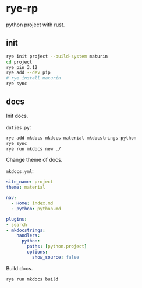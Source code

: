 # rye-rp

python project with rust.

## init

```sh
rye init project --build-system maturin
cd project
rye pin 3.12
rye add --dev pip
# rye install maturin
rye sync
```

## docs

Init docs.

`duties.py`:

```sh
rye add mkdocs mkdocs-material mkdocstrings-python
rye sync
rye run mkdocs new ./
```

Change theme of docs.

`mkdocs.yml`:

```yml
site_name: project
theme: material

nav:
  - Home: index.md
  - python: python.md

plugins:
- search
- mkdocstrings:
    handlers:
      python:
        paths: [python.project]
        options:
          show_source: false
```

Build docs.

```sh
rye run mkdocs build
```
